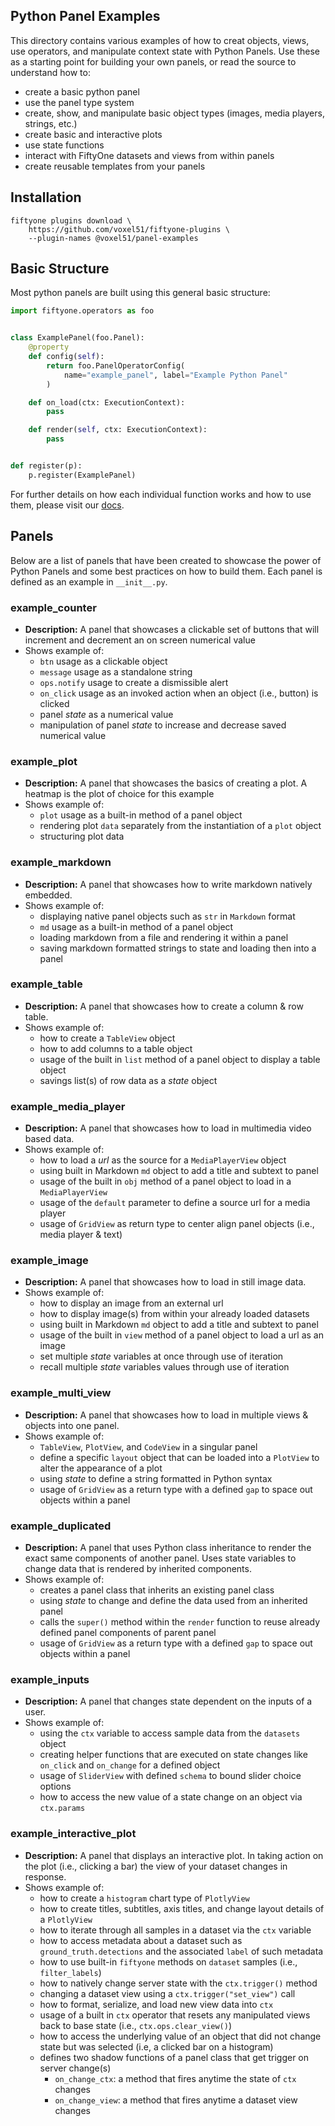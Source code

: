 ## Python Panel Examples

This directory contains various examples of how to creat objects, views, use
operators, and manipulate context state with Python Panels. Use these as a
starting point for building your own panels, or read the source to understand
how to:

-   create a basic python panel
-   use the panel type system
-   create, show, and manipulate basic object types (images, media players,
    strings, etc.)
-   create basic and interactive plots
-   use state functions
-   interact with FiftyOne datasets and views from within panels
-   create reusable templates from your panels

## Installation

```shell
fiftyone plugins download \
    https://github.com/voxel51/fiftyone-plugins \
    --plugin-names @voxel51/panel-examples
```

## Basic Structure

Most python panels are built using this general basic structure:

```python
import fiftyone.operators as foo


class ExamplePanel(foo.Panel):
    @property
    def config(self):
        return foo.PanelOperatorConfig(
            name="example_panel", label="Example Python Panel"
        )

    def on_load(ctx: ExecutionContext):
        pass

    def render(self, ctx: ExecutionContext):
        pass


def register(p):
    p.register(ExamplePanel)
```

For further details on how each individual function works and how to use them,
please visit our [docs](https://docs.voxel51.com/plugins/index.html).

## Panels

Below are a list of panels that have been created to showcase the power of
Python Panels and some best practices on how to build them. Each panel is
defined as an example in `__init__.py`.

### example_counter

-   **Description:** A panel that showcases a clickable set of buttons that
    will increment and decrement an on screen numerical value
-   Shows example of:
    -   `btn` usage as a clickable object
    -   `message` usage as a standalone string
    -   `ops.notify` usage to create a dismissible alert
    -   `on_click` usage as an invoked action when an object (i.e., button) is
        clicked
    -   panel _state_ as a numerical value
    -   manipulation of panel _state_ to increase and decrease saved numerical
        value

### example_plot

-   **Description:** A panel that showcases the basics of creating a plot. A
    heatmap is the plot of choice for this example
-   Shows example of:
    -   `plot` usage as a built-in method of a panel object
    -   rendering plot `data` separately from the instantiation of a `plot`
        object
    -   structuring plot data

### example_markdown

-   **Description:** A panel that showcases how to write markdown natively
    embedded.
-   Shows example of:
    -   displaying native panel objects such as `str` in `Markdown` format
    -   `md` usage as a built-in method of a panel object
    -   loading markdown from a file and rendering it within a panel
    -   saving markdown formatted strings to state and loading then into a
        panel

### example_table

-   **Description:** A panel that showcases how to create a column & row table.
-   Shows example of:
    -   how to create a `TableView` object
    -   how to add columns to a table object
    -   usage of the built in `list` method of a panel object to display a
        table object
    -   savings list(s) of row data as a _state_ object

### example_media_player

-   **Description:** A panel that showcases how to load in multimedia video
    based data.
-   Shows example of:
    -   how to load a _url_ as the source for a `MediaPlayerView` object
    -   using built in Markdown `md` object to add a title and subtext to panel
    -   usage of the built in `obj` method of a panel object to load in a
        `MediaPlayerView`
    -   usage of the `default` parameter to define a source url for a media
        player
    -   usage of `GridView` as return type to center align panel objects (i.e.,
        media player & text)

### example_image

-   **Description:** A panel that showcases how to load in still image data.
-   Shows example of:
    -   how to display an image from an external url
    -   how to display image(s) from within your already loaded datasets
    -   using built in Markdown `md` object to add a title and subtext to panel
    -   usage of the built in `view` method of a panel object to load a url as
        an image
    -   set multiple _state_ variables at once through use of iteration
    -   recall multiple _state_ variables values through use of iteration

### example_multi_view

-   **Description:** A panel that showcases how to load in multiple views &
    objects into one panel.
-   Shows example of:
    -   `TableView`, `PlotView`, and `CodeView` in a singular panel
    -   define a specific `layout` object that can be loaded into a `PlotView`
        to alter the appearance of a plot
    -   using _state_ to define a string formatted in Python syntax
    -   usage of `GridView` as a return type with a defined `gap` to space out
        objects within a panel

### example_duplicated

-   **Description:** A panel that uses Python class inheritance to render the
    exact same components of another panel. Uses state variables to change data
    that is rendered by inherited components.
-   Shows example of:
    -   creates a panel class that inherits an existing panel class
    -   using _state_ to change and define the data used from an inherited
        panel
    -   calls the `super()` method within the `render` function to reuse
        already defined panel components of parent panel
    -   usage of `GridView` as a return type with a defined `gap` to space out
        objects within a panel

### example_inputs

-   **Description:** A panel that changes state dependent on the inputs of a
    user.
-   Shows example of:
    -   using the `ctx` variable to access sample data from the `datasets`
        object
    -   creating helper functions that are executed on state changes like
        `on_click` and `on_change` for a defined object
    -   usage of `SliderView` with defined `schema` to bound slider choice
        options
    -   how to access the new value of a state change on an object via
        `ctx.params`

### example_interactive_plot

-   **Description:** A panel that displays an interactive plot. In taking
    action on the plot (i.e., clicking a bar) the view of your dataset changes
    in response.
-   Shows example of:
    -   how to create a `histogram` chart type of `PlotlyView`
    -   how to create titles, subtitles, axis titles, and change layout details
        of a `PlotlyView`
    -   how to iterate through all samples in a dataset via the `ctx` variable
    -   how to access metadata about a dataset such as
        `ground_truth.detections` and the associated `label` of such metadata
    -   how to use built-in `fiftyone` methods on `dataset` samples (i.e.,
        `filter_labels`)
    -   how to natively change server state with the `ctx.trigger()` method
    -   changing a dataset view using a `ctx.trigger("set_view")` call
    -   how to format, serialize, and load new view data into `ctx`
    -   usage of a built in `ctx` operator that resets any manipulated views
        back to base state (i.e., `ctx.ops.clear_view()`)
    -   how to access the underlying value of an object that did not change
        state but was selected (i.e, a clicked bar on a histogram)
    -   defines two shadow functions of a panel class that get trigger on
        server change(s)
        -   `on_change_ctx`: a method that fires anytime the state of `ctx`
            changes
        -   `on_change_view`: a method that fires anytime a dataset view
            changes
